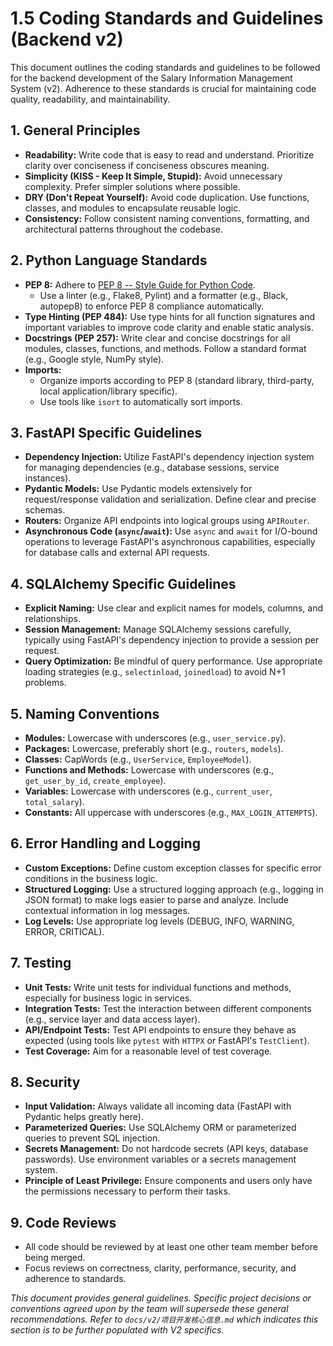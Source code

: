 # 1.5 Coding Standards and Guidelines (Backend v2)

This document outlines the coding standards and guidelines to be followed for the backend development of the Salary Information Management System (v2). Adherence to these standards is crucial for maintaining code quality, readability, and maintainability.

## 1. General Principles

*   **Readability:** Write code that is easy to read and understand. Prioritize clarity over conciseness if conciseness obscures meaning.
*   **Simplicity (KISS - Keep It Simple, Stupid):** Avoid unnecessary complexity. Prefer simpler solutions where possible.
*   **DRY (Don't Repeat Yourself):** Avoid code duplication. Use functions, classes, and modules to encapsulate reusable logic.
*   **Consistency:** Follow consistent naming conventions, formatting, and architectural patterns throughout the codebase.

## 2. Python Language Standards

*   **PEP 8:** Adhere to [PEP 8 -- Style Guide for Python Code](https://www.python.org/dev/peps/pep-0008/).
    *   Use a linter (e.g., Flake8, Pylint) and a formatter (e.g., Black, autopep8) to enforce PEP 8 compliance automatically.
*   **Type Hinting (PEP 484):** Use type hints for all function signatures and important variables to improve code clarity and enable static analysis.
*   **Docstrings (PEP 257):** Write clear and concise docstrings for all modules, classes, functions, and methods. Follow a standard format (e.g., Google style, NumPy style).
*   **Imports:**
    *   Organize imports according to PEP 8 (standard library, third-party, local application/library specific).
    *   Use tools like `isort` to automatically sort imports.

## 3. FastAPI Specific Guidelines

*   **Dependency Injection:** Utilize FastAPI's dependency injection system for managing dependencies (e.g., database sessions, service instances).
*   **Pydantic Models:** Use Pydantic models extensively for request/response validation and serialization. Define clear and precise schemas.
*   **Routers:** Organize API endpoints into logical groups using `APIRouter`.
*   **Asynchronous Code (`async`/`await`):** Use `async` and `await` for I/O-bound operations to leverage FastAPI's asynchronous capabilities, especially for database calls and external API requests.

## 4. SQLAlchemy Specific Guidelines

*   **Explicit Naming:** Use clear and explicit names for models, columns, and relationships.
*   **Session Management:** Manage SQLAlchemy sessions carefully, typically using FastAPI's dependency injection to provide a session per request.
*   **Query Optimization:** Be mindful of query performance. Use appropriate loading strategies (e.g., `selectinload`, `joinedload`) to avoid N+1 problems.

## 5. Naming Conventions

*   **Modules:** Lowercase with underscores (e.g., `user_service.py`).
*   **Packages:** Lowercase, preferably short (e.g., `routers`, `models`).
*   **Classes:** CapWords (e.g., `UserService`, `EmployeeModel`).
*   **Functions and Methods:** Lowercase with underscores (e.g., `get_user_by_id`, `create_employee`).
*   **Variables:** Lowercase with underscores (e.g., `current_user`, `total_salary`).
*   **Constants:** All uppercase with underscores (e.g., `MAX_LOGIN_ATTEMPTS`).

## 6. Error Handling and Logging

*   **Custom Exceptions:** Define custom exception classes for specific error conditions in the business logic.
*   **Structured Logging:** Use a structured logging approach (e.g., logging in JSON format) to make logs easier to parse and analyze. Include contextual information in log messages.
*   **Log Levels:** Use appropriate log levels (DEBUG, INFO, WARNING, ERROR, CRITICAL).

## 7. Testing

*   **Unit Tests:** Write unit tests for individual functions and methods, especially for business logic in services.
*   **Integration Tests:** Test the interaction between different components (e.g., service layer and data access layer).
*   **API/Endpoint Tests:** Test API endpoints to ensure they behave as expected (using tools like `pytest` with `HTTPX` or FastAPI's `TestClient`).
*   **Test Coverage:** Aim for a reasonable level of test coverage.

## 8. Security

*   **Input Validation:** Always validate all incoming data (FastAPI with Pydantic helps greatly here).
*   **Parameterized Queries:** Use SQLAlchemy ORM or parameterized queries to prevent SQL injection.
*   **Secrets Management:** Do not hardcode secrets (API keys, database passwords). Use environment variables or a secrets management system.
*   **Principle of Least Privilege:** Ensure components and users only have the permissions necessary to perform their tasks.

## 9. Code Reviews

*   All code should be reviewed by at least one other team member before being merged.
*   Focus reviews on correctness, clarity, performance, security, and adherence to standards.

*This document provides general guidelines. Specific project decisions or conventions agreed upon by the team will supersede these general recommendations. Refer to `docs/v2/项目开发核心信息.md` which indicates this section is to be further populated with V2 specifics.* 